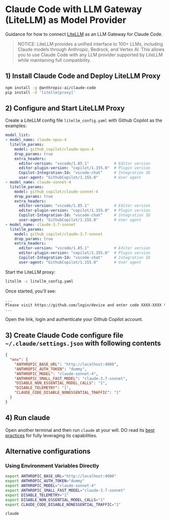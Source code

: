 # Claude Code with LLM Gateway (LiteLLM) as Model Provider

Guidance for how to connect [LiteLLM](https://docs.litellm.ai/) as an LLM Gateway for Claude Code.

> NOTICE: LiteLLM provides a unified interface to 100+ LLMs, including Claude models through Anthropic, Bedrock, and Vertex AI. This allows you to use Claude Code with any LLM provider supported by LiteLLM while maintaining full compatibility.

## 1) Install Claude Code and Deploy LiteLLM Proxy

```sh
npm install -g @anthropic-ai/claude-code
pip install -U 'litellm[proxy]'
```

## 2) Configure and Start LiteLLM Proxy

Create a LiteLLM config file `litellm_config.yaml` with Github Copilot as the examples:

```yaml
model_list:
- model_name: claude-opus-4
  litellm_params:
    model: github_copilot/claude-opus-4
    drop_params: true
    extra_headers:
      editor-version: "vscode/1.85.1"           # Editor version
      editor-plugin-version: "copilot/1.155.0"  # Plugin version
      Copilot-Integration-Id: "vscode-chat"     # Integration ID
      user-agent: "GithubCopilot/1.155.0"       # User agent
- model_name: claude-sonnet-4
  litellm_params:
    model: github_copilot/claude-sonnet-4
    drop_params: true
    extra_headers:
      editor-version: "vscode/1.85.1"           # Editor version
      editor-plugin-version: "copilot/1.155.0"  # Plugin version
      Copilot-Integration-Id: "vscode-chat"     # Integration ID
      user-agent: "GithubCopilot/1.155.0"       # User agent
- model_name: claude-3.7-sonnet
  litellm_params:
    model: github_copilot/claude-3.7-sonnet
    drop_params: true
    extra_headers:
      editor-version: "vscode/1.85.1"           # Editor version
      editor-plugin-version: "copilot/1.155.0"  # Plugin version
      Copilot-Integration-Id: "vscode-chat"     # Integration ID
      user-agent: "GithubCopilot/1.155.0"       # User agent
```

Start the LiteLLM proxy:

```sh
litellm -c litellm_config.yaml
```

Once started, you'll see:

```sh
...
Please visit https://github.com/login/device and enter code XXXX-XXXX to authenticate.
...
```

Open the link, login and authenticate your Github Copilot account.

## 3) Create Claude Code configure file `~/.claude/settings.json` with following contents

```json
{
  "env": {
    "ANTHROPIC_BASE_URL": "http://localhost:4000",
    "ANTHROPIC_AUTH_TOKEN": "dummy",
    "ANTHROPIC_MODEL": "claude-sonnet-4",
    "ANTHROPIC_SMALL_FAST_MODEL": "claude-3.7-sonnet",
    "DISABLE_NON_ESSENTIAL_MODEL_CALLS": "1",
    "DISABLE_TELEMETRY": "1",
    "CLAUDE_CODE_DISABLE_NONESSENTIAL_TRAFFIC": "1"
  }
}
```

## 4) Run claude

Open another terminal and then run `claude` at your will. DO read its [best practices](https://www.anthropic.com/engineering/claude-code-best-practices) for fully leveraging its capabilities.

## Alternative configurations

### Using Environment Variables Directly

```sh
export ANTHROPIC_BASE_URL="http://localhost:4000"
export ANTHROPIC_AUTH_TOKEN="dummy"
export ANTHROPIC_MODEL="claude-sonnet-4"
export ANTHROPIC_SMALL_FAST_MODEL="claude-3.7-sonnet"
export DISABLE_TELEMETRY="1"
export DISABLE_NON_ESSENTIAL_MODEL_CALLS="1"
export CLAUDE_CODE_DISABLE_NONESSENTIAL_TRAFFIC="1"

claude
```
